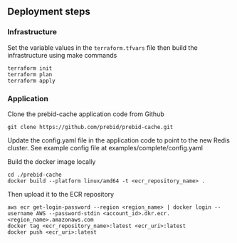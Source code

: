 ## Deployment steps

### Infrastructure
Set the variable values in the `terraform.tfvars` file then build the infrastructure using make commands

```
terraform init
terraform plan
terraform apply
```


### Application
Clone the prebid-cache application code from Github

```
git clone https://github.com/prebid/prebid-cache.git
```

Update the config.yaml file in the application code to point to the new Redis cluster. See example config file at examples/complete/config.yaml

Build the docker image locally

```
cd ./prebid-cache
docker build --platform linux/amd64 -t <ecr_repository_name> .
```

Then upload it to the ECR repository
```
aws ecr get-login-password --region <region_name> | docker login --username AWS --password-stdin <account_id>.dkr.ecr.<region_name>.amazonaws.com
docker tag <ecr_repository_name>:latest <ecr_uri>:latest
docker push <ecr_uri>:latest
```
